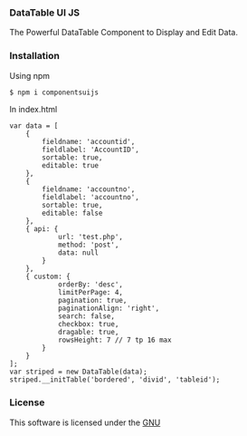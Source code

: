 ### DataTable UI JS
The Powerful DataTable Component to Display and Edit Data.
### Installation
Using npm
```sh
$ npm i componentsuijs
```
In index.html

    var data = [
		{ 
			fieldname: 'accountid', 
			fieldlabel: 'AccountID', 
			sortable: true,
			editable: true
		},
		{ 
			fieldname: 'accountno', 
			fieldlabel: 'accountno', 
			sortable: true,
			editable: false
		},
		{ api: {
				url: 'test.php',
				method: 'post',
				data: null
			}
		},
		{ custom: {
				orderBy: 'desc',
				limitPerPage: 4,
				pagination: true,
				paginationAlign: 'right',
				search: false,
				checkbox: true,
				dragable: true,
				rowsHeight: 7 // 7 tp 16 max
			}
		}
	];
	var striped = new DataTable(data);
	striped.__initTable('bordered', 'divid', 'tableid');

### License 
This software is licensed under the <a href="https://github.com/avvictech/TableUIjs/blob/master/LICENSE">GNU</a>
